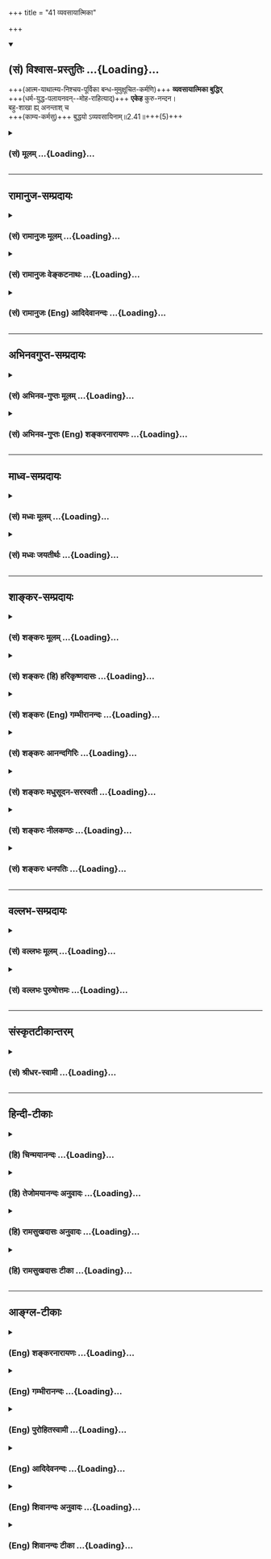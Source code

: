 +++
title = "41 व्यवसायात्मिका"

+++
<div class="js_include" newlevelforh1="2" title="(सं) विश्वास-प्रस्तुतिः" unfilled url="/purANam_vaiShNavam/mahAbhAratam/06-bhIShma-parva/03-bhagavad-gItA-parva/saMskRtam/vishvAsa-prastutiH/02_sAnkhya-yogaH_sarva-/41_vyavasAyAtmikA.md">
<details open><summary><h2>(सं) विश्वास-प्रस्तुतिः ...{Loading}...</h2></summary>

+++(आत्म-याथात्म्य-निश्चय-पूर्विका बन्ध-मुमुक्षूचित-कर्मणि)+++ **व्यवसायात्मिका बुद्धिर्**  
+++(धर्म-युद्ध-पलायनवन्--मोह-राहित्याद्)+++ **एकेह** कुरु-नन्दन।  
बहु-शाखा ह्य् अनन्ताश् च  
+++(काम्य-कर्मसु)+++ बुद्धयो ऽव्यवसायिनाम्॥2.41॥+++(5)+++
</details>
</div>
<div class="js_include collapsed" newlevelforh1="3" title="(सं) मूलम्" unfilled url="/purANam_vaiShNavam/mahAbhAratam/06-bhIShma-parva/03-bhagavad-gItA-parva/saMskRtam/mUlam/02_sAnkhya-yogaH_sarva-/41_vyavasAyAtmikA.md">
<details><summary><h3>(सं) मूलम् ...{Loading}...</h3></summary>

व्यवसायात्मिका बुद्धिरेकेह कुरुनन्दन।  
बहुशाखा ह्यनन्ताश्च बुद्धयोऽव्यवसायिनाम्।।2.41।।
</details>
</div>


_________________
## रामानुज-सम्प्रदायः
<div class="js_include collapsed" newlevelforh1="3" title="(सं) रामानुजः मूलम्" unfilled url="/purANam_vaiShNavam/mahAbhAratam/06-bhIShma-parva/03-bhagavad-gItA-parva/saMskRtam/rAmAnujaH/mUlam/02_sAnkhya-yogaH_sarva-/41_vyavasAyAtmikA.md">
<details><summary><h3>(सं) रामानुजः मूलम् ...{Loading}...</h3></summary>

।।2.41।।**इह** शास्त्रीये सर्वस्मिन् कर्मणि **व्यवसायात्मिका बुद्धिः एका।** मुमुक्षुणा अनुष्ठेये कर्मणि बुद्धिः **व्यवसायात्मिका बुद्धिः**। **व्यवसायो** निश्चयः। सा हि **बुद्धिः** आत्म-याथात्म्य-निश्चय-पूर्विका। 

काम्य-कर्म-विषया तु बुद्धिः अव्यवसायात्मिका।+++(5)+++ तत्र हि कामाधिकारे देहाद् अतिरिक्तात्मास्तित्व-मात्रम् अपेक्षितम् न आत्म-स्वरूप-याथात्म्य-निश्चयः स्वरूप-याथात्म्यानिश्चये अपि स्वर्गादि-फलार्थित्व--तत्-साधनानुष्ठान--तत्-फलानुभवानां संभवाद् अविरोधाच् च।  

सा इयं व्यवसायात्मिका बुद्धिः एक-फल-साधनविषयतया एका। एकस्मै मोक्ष-फलाय हि मुमुक्षोः सर्वाणि कर्माणि विधीयन्ते।  
अतः शास्त्रार्थस्य एकत्वात् सर्वकर्मविषया बुद्धिः एका एव। यथा
एकफलसाधनतया आग्नेयादीनां षण्णां सेतिकर्तव्यताकानाम् एकशास्त्रार्थतया
तद्विषया बुद्धिः एका तद्वद् इत्यर्थः।  
**अव्यवसायिनां** तु स्वर्गपुत्रपश्वन्नादिफलसाधनकर्माधिकृतानां
**बुद्धयः** फलानन्त्याद् **अनन्ताः** तत्रापि **बहुशाखाः।** एकस्मै
फलाय चोदिते अपि दर्शपूर्णमासादौ कर्मणिआयुराशास्ते सुप्रजस्त्वमाशास्ते
इत्याद्यवगतावान्तरफलभेदेन बहुशाखात्वं च विद्यते। अतः अव्यवसायिनां
बुद्धयः अनन्ता बहुशाखाश्च।  
एतद् उक्तं भवति नित्येषु नैमित्तिकेषु कर्मसु प्रधानफलानि अवान्तरफलानि च
यानि श्रूयमाणानि तानि सर्वाणि परित्यज्य मोक्षैकफलतया सर्वाणि कर्माणि
एकशास्त्रार्थतया अनुष्ठेयानि। काम्यानि च स्ववर्णाश्रमोचितानि तत्तत्फलानि
परित्यज्य मोक्षफलसाधनतया नित्यनैमित्तिकैः एकीकृत्य यथाबलम् अनुष्ठेयानि
इति।  

</details>
</div>
<div class="js_include collapsed" newlevelforh1="3" title="(सं) रामानुजः वेङ्कटनाथः" unfilled url="/purANam_vaiShNavam/mahAbhAratam/06-bhIShma-parva/03-bhagavad-gItA-parva/saMskRtam/rAmAnujaH/venkaTanAthaH/02_sAnkhya-yogaH_sarva-/41_vyavasAyAtmikA.md">
<details><summary><h3>(सं) रामानुजः वेङ्कटनाथः ...{Loading}...</h3></summary>

  
  
।।2.41।। एवं माहात्म्याभिधानव्याजेनास्य कर्मणः सर्वकर्मभ्यो वैषम्यमुक्तम्
अथोपदेष्टव्यतया प्रतिज्ञातां तद्विषयबुद्धिं काम्यकर्मविषयबुद्धिभ्यो
हेतुफलवैषम्येण विशिंषन्नुपदिशतीत्याह काम्येति। इह इति सङ्गृहीतमाह
शास्त्रीये सर्वस्मिन् कर्मणीति। अविहिताप्रतिषिद्धलौकिककर्मणां
भिन्नफलत्वात्तद्विषयेऽप्यैक्यं मा भूदित्यत उक्तंशास्त्रीय इति। यद्वा
सङ्ग्राहकोपाधिकथनमिदम्। प्रस्तुतयुद्धादिमात्रव्युदासायसर्वस्मिन्निति।
नित्यनैमित्तिककाम्यतदवान्तरविधाभेदसङ्ग्रहः। नानाकर्मविषयनानाबुद्धेः
कथमेकत्वमिति शङ्कायां विशेषणप्रकरणसामर्थ्यफलितेन विषयेण बुद्धिं
विशिनष्टि मुमुक्षुणेति। व्यवसायशब्देन कृत्यध्यवसायभ्रमं निरस्यति निश्चय
इति। पौनरुक्त्यव्युदासाय विषयं समासांशोत्तरपदलक्ष्यं च दर्शयन्
मुमुक्षुणेत्युक्तमुपपादयति सा हीति। व्यवसायात्मिका इत्येतद्व्यवच्छेद्यमाह
काम्येति।  
ननु देहातिरिक्तपारलौकिकात्मज्ञानमन्तरेण कथं  
  
देहान्तरानुभाव्यस्वर्गादिसाधनयागादिमहाप्रयासानुष्ठानमित्यत्राह तत्र
हीति। कामनयाऽधिक्रियत इति वा कामेनाधिकारो यत्रेति वा कामाधिकारः
काम्यकर्म तदधिकारित्वं वा। यद्वा तच्छास्त्रम्। अधिकारश्च
मदभिलषितसाधनत्वान्मदर्थमिदं कर्मेत्यभिमानः। देहातिरिक्तात्मशब्देन
देहान्तरपरिग्रहार्हस्थिरत्वमभिप्रेतम् अन्यथाऽतिरेकमात्रनिर्णयेऽपि
देहसमकालनाशित्वभ्रमे सति पारलौकिककाम्यकर्माननुष्ठानप्रसङ्गात्।
मात्रशब्दाभिप्रेतं विवृणोति नात्मेति। आत्मस्वरूपयाथात्म्यं चात्र
नित्यत्वस्वयम्प्रकाशत्वानन्दत्वभगवत्प्रकारत्वस्वाभाविकापहतपाप्मत्वादिरूपमभिप्रेतम्।
ननु देहोत्तरकालमनुभाव्ययोः स्वर्गापवर्गयोः
क्वचिदात्मास्तित्वज्ञानमात्रमपेक्षितम्। क्वचित्तद्याथात्म्यनिश्चय इति
कुतोऽयं विवेक इत्यत्राह स्वरूपेति। अयमभिप्रायः कामाधिकारे
याथात्म्यनिश्चयोऽनुपपत्त्या वा शास्त्रबलाद्वाऽपेक्ष्यते। पूर्वत्रापि
याथात्म्यनिश्चयाभावे किं स्वर्गादिफलेच्छैव न स्यात् उत तत्साधनानुष्ठानम्
उत तत्फलानुभवः। न प्रथमः सुखरूपतया प्रमाणसिद्धेषु स्वरसत इच्छासिद्धेः। न
द्वितीयः तदर्थिनस्तदनुकूलकरणकलेवरादिमतः स्वस्य तत्फलकालेऽप्यवस्थानं
निश्चिन्वतःपामरकृष्यादिन्यायेनानुष्ठानोपपत्तेः। न तृतीयः
अविकलानुष्टितोपायस्य फलोत्पत्तेरन्यनिरपेक्षत्वात् अनुभवार्थमेवोत्पन्नतया
च तदनुभवसिद्धौ सार्वभौमादिभोगेष्विव
स्वर्गादिभोगेष्वनुभववेलायामात्मयाथात्म्यानुभवनैरपेक्ष्यात्।
तदेतदखिलमुक्तंसम्भवादित्यन्तेन। अनुपपत्त्यभावोऽत्र सम्भवः। नात्र
शास्त्रबलादिति वक्तुं युक्तम् शास्त्रमपि दृष्टार्थं वा विदधीत
अदृष्टार्थं वा। अत्र केवलदृष्टार्थत्वं दत्तोत्तरम्। अन्यत्रापि न
तावद्यागादिकरणशरीरनिर्वर्तकत्वं तदनालोचनात्। नापि कर्तुरात्मनः
संस्कारतयाऽनुप्रवेशः कामाधिकारप्रकरणेषु प्रोक्षणादिविधिवत्आत्मानं
तत्त्वतो जानीयात् इति
विध्यभावाद्वेदान्तविहितज्ञानस्यातिशयितफलान्तरार्थत्वादिना
कर्मशेषत्वाभावस्य शारीरके समर्थितत्वात्। आत्मतत्त्वानभिज्ञानामपि च
स्वर्गादिफलं प्रतिपादयन्ति हि प्लवा ह्येते अदृढा यज्ञरूपा
अष्टादशोक्तमवरं येषु कर्म। एतच्छ्रेयो येऽभिनन्दन्ति मूढाः मुं.उ.1।2।7
इत्याद्याः श्रुतयः। यामिमां पुष्पितां वाचं प्रवदन्त्यविपश्चितः  
  

</details>
</div>
<div class="js_include collapsed" newlevelforh1="3" title="(सं) रामानुजः (Eng) आदिदेवानन्दः" unfilled url="/purANam_vaiShNavam/mahAbhAratam/06-bhIShma-parva/03-bhagavad-gItA-parva/saMskRtam/rAmAnujaH/english/AdidevAnandaH/02_sAnkhya-yogaH_sarva-/41_vyavasAyAtmikA.md">
<details><summary><h3>(सं) रामानुजः (Eng) आदिदेवानन्दः ...{Loading}...</h3></summary>

2.41 Here, i.e., in every ritual sanctioned by the scriptures, the
Buddhi or disposition of mind marked by resolution, is single. The
Buddhi marked by resolution is the Buddhi concerned with acts which must
be performed by one desirous of release (and not any kind of work). The
term 'Vyavasaya' menas unshakable conviction: this Buddhi (disposition
of mind) comes out of prior determination about the true nature of the
self. But the Buddhi concerning the performance of rituals of fulfill
certain desires, is marked by irresolution; because here only this much
knowledge of the self is sufficient - 'the self (as an entity) exists
differently from the body.' Such a general understanding is sufficient
to alify for performing acts giving fulfilment of certain desires. It
does not reire any definite knowledge about the true nature of the self.
For, even if there is no such knowledge, desires for heaven etc., can
arise, the means for their attainment can be adopted, and the experience
of those fruits can take place. For this reason there is no
contradiction in the teaching of the scriptures. \[The contradiction
negated here is how can the same scriptural acts produce different
results - fulfilment of desires and liberation. The difference in the
disposition of the mind accouts of it.\] The Buddhi (mental disposition)
marked by resolution has a single aim, because it relates to the
attainment of a single fruit. For, as far as one desiring release is
concerned, all acts are enjoined only for the accomplishment of that
single fruit. Therefore, since the purpose of the scriptures here is one
only (i.e., liberation), the Buddhi regarding all rituals taught in the
scriptures too is only one, as far as liberation-seekers are concerned.
For example, the set of six sacrifices, beginning with Agneya with all
their subsidiary processes (though enjoined in different passages) forms
the subject of a single injunction, as they are all for the attainment
of a single fruit. Conseently the Buddhi concerning these is one only.
The meaning of the verse under discussion must be construed in the same
manner. But the Buddhi of the irresolute ones who are engaged in rituals
for winning such fruits as heaven, sons, cattle, food etc., are endless,
frutis being endless. In rituals like Darsapurnamasa (new moon and full
moon sacrifice), even though attainment of a single fruit (heaven) is
enjoined, there accrues to these the character of having many branches
on account of the mention of many secondary fruits as evidenced by such
passages as, 'He desires a long life.' Therefore the Buddhi of
irresolute ones has many branches and are endless. The purport is: In
performing obligatory and occasional rituals, all fruits, primary and
secondary, promised in the scriptures, should be abandoned, with the
idea that release or salvation is the only purpose of all
scripture-ordained rituals. These rituals should be performed without
any thought of selfish gains. In addition, acts motivated by desires
(Kamya-karmas) also should be performed according to one's own capacity,
after abandoning all desire for fruits and with the conviction that they
also, when performed in that way, form the means for attainment of
release. They should be looked upon as eal to obligatory and occasional
rites suited to one's own station and stage in life. Sri Krsna condemns
those who perform acts for the attainment of objects of desire:

</details>
</div>


_________________
## अभिनवगुप्त-सम्प्रदायः
<div class="js_include collapsed" newlevelforh1="3" title="(सं) अभिनव-गुप्तः मूलम्" unfilled url="/purANam_vaiShNavam/mahAbhAratam/06-bhIShma-parva/03-bhagavad-gItA-parva/saMskRtam/abhinava-guptaH/mUlam/02_sAnkhya-yogaH_sarva-/41_vyavasAyAtmikA.md">
<details><summary><h3>(सं) अभिनव-गुप्तः मूलम् ...{Loading}...</h3></summary>

।।2.42।। न चैषा बुद्धिर् अपूर्वा ऽऽनीयते। किं तर्हि व्यवसायात्मिकेति। व्यवसायात्मिका सर्वस्यैकैव +++(S सर्वस्यैव)+++। सहजा +++(N omits सहजा)+++ धीः निश्चेतव्य-वशात् तु बहुत्वं गच्छति।  

</details>
</div>
<div class="js_include collapsed" newlevelforh1="3" title="(सं) अभिनव-गुप्तः (Eng) शङ्करनारायणः" unfilled url="/purANam_vaiShNavam/mahAbhAratam/06-bhIShma-parva/03-bhagavad-gItA-parva/saMskRtam/abhinava-guptaH/english/shankaranArAyaNaH/02_sAnkhya-yogaH_sarva-/41_vyavasAyAtmikA.md">
<details><summary><h3>(सं) अभिनव-गुप्तः (Eng) शङ्करनारायणः ...{Loading}...</h3></summary>

2.41 Vyavasayatmika etc. The knowledge in the form of determination is
just one and natural in the case of everyone; but it suffers
manifoldedness according to the objects to be determined. Therefore -

</details>
</div>


_________________
## माध्व-सम्प्रदायः
<div class="js_include collapsed" newlevelforh1="3" title="(सं) मध्वः मूलम्" unfilled url="/purANam_vaiShNavam/mahAbhAratam/06-bhIShma-parva/03-bhagavad-gItA-parva/saMskRtam/madhvaH/mUlam/02_sAnkhya-yogaH_sarva-/41_vyavasAyAtmikA.md">
<details><summary><h3>(सं) मध्वः मूलम् ...{Loading}...</h3></summary>

।।2.41।। योग इमां बुद्धिं शृण्वित्युक्तम् बह्वयो हि बुद्धयो मतभेदात्
तत्कथमेकत्र निष्ठां करोमि इत्यत आह व्यवसायात्मिकेति।
सम्यग्युक्तिनिर्णीतानां मतानामैक्यमेवेत्यर्थः।  

</details>
</div>
<div class="js_include collapsed" newlevelforh1="3" title="(सं) मध्वः जयतीर्थः" unfilled url="/purANam_vaiShNavam/mahAbhAratam/06-bhIShma-parva/03-bhagavad-gItA-parva/saMskRtam/madhvaH/jayatIrthaH/02_sAnkhya-yogaH_sarva-/41_vyavasAyAtmikA.md">
<details><summary><h3>(सं) मध्वः जयतीर्थः ...{Loading}...</h3></summary>

।।2.41।। ननुव्यवसायात्मिका इति श्लोकेन प्रतिज्ञातो योग उच्यते
नापिबुद्ध्या युक्तः 2।39 इत्यादिवत्प्रशंसा तत्किमर्थोऽयं इत्यत आह
**योग** इति। ज्ञानोपायविषयामिमां वक्ष्यमाणां वाचं शृणु श्रुत्वा तत्र
निष्ठां कुर्वित्युक्तमित्यर्थः। श्रवणमात्रस्य विधिना विनाऽसम्भवात्।
बह्व्यो हि बुद्धयो ज्ञानोपायविषया वाचः परस्परविरुद्धाः सन्ति। कथं
मतभेदात् एकमतमवलम्बमानाः किञ्चिज्ज्ञानसाधनमाचक्षते अपरं
मतमाश्रितास्तत्प्रतिषेधेनान्यदाहुः। तत्र चेदमेव तत्त्वं नेदमिति विनिगमकं
नास्ति। तत्तस्मात्कथमेकत्र त्वदीयायामेव वाचि निष्ठां विश्वासं करोमि। ननु
सर्वाण्यपि मतानि व्यवसायात्मकान्येव स्वे स्वेऽर्थे सर्वेषां
सन्देहाभावात्। अतः कथमुच्यते व्यवसायात्मिका अव्यवसायिनां बुद्धय इति
तत्राह **सम्य**गिति। युक्तिरिति  
  
प्रमाणसामान्यमुच्यते। प्रमाणत्वेन निर्णीतत्वमेवात्र व्यवसायशब्दार्थः न
निश्चयमात्रमित्यर्थः। प्रामाणिकमेव मतं ग्राह्यं तत्र न
कदाचिद्विप्रतिपत्तिः यतस्तवैकत्र निष्ठाभावः अप्रामाणिकेषु विद्यमानाऽपि
विप्रतिपत्तिः किं करिष्यति इति भावः।  

</details>
</div>


_________________
## शाङ्कर-सम्प्रदायः
<div class="js_include collapsed" newlevelforh1="3" title="(सं) शङ्करः मूलम्" unfilled url="/purANam_vaiShNavam/mahAbhAratam/06-bhIShma-parva/03-bhagavad-gItA-parva/saMskRtam/shankaraH/mUlam/02_sAnkhya-yogaH_sarva-/41_vyavasAyAtmikA.md">
<details><summary><h3>(सं) शङ्करः मूलम् ...{Loading}...</h3></summary>

।।2.41।।  
  
**व्यवसायात्मिका** निश्चयस्वभावा **एका** एव **बुद्धिः**
इतरविपरीतबुद्धिशाखाभेदस्य बाधिका सम्यक्प्रमाणजनितत्वात् इह श्रेयोमार्गे
हे **कुरुनन्दन**। याः पुनः इतरा विपरीतबुद्धयः यासां शाखाभेदप्रचारवशात्
अनन्तः अपारः अनुपरतः संसारो नित्यप्रततो विस्तीर्णो भवति
प्रमाणजनितविवेकबुद्धिनिमित्तवशाच्च उपरतास्वनन्तभेदबुद्धिषु
संसारोऽप्युपरमते ता बुद्धयः **बहुशाखाः** बह्व्यः शाखाः यासां ताः
बहुशाखाः बहुभेदा इत्येतत्। प्रतिशाखाभेदेन **हि अनन्ताश्च बुद्धयः**।
केषाम् **अव्यवसायिनां** प्रमाणजनितविवेकबुद्धिरहितानामित्यर्थः।।  
येषां व्यवसायात्मिका बुद्धिर्नास्ति ते  
  

</details>
</div>
<div class="js_include collapsed" newlevelforh1="3" title="(सं) शङ्करः (हि) हरिकृष्णदासः" unfilled url="/purANam_vaiShNavam/mahAbhAratam/06-bhIShma-parva/03-bhagavad-gItA-parva/saMskRtam/shankaraH/hindI/harikRShNadAsaH/02_sAnkhya-yogaH_sarva-/41_vyavasAyAtmikA.md">
<details><summary><h3>(सं) शङ्करः (हि) हरिकृष्णदासः ...{Loading}...</h3></summary>

।।2.41।। जो यह बुद्धि साङ्ख्यके विषयमें कही गयी है और जो योगके विषयमें अब
कही जानेवाली है वह  
  
हे कुरुनन्दन इस कल्याणमार्गमें व्यवसायात्मिका निश्चय स्वभाववाली बुद्धि
एक ही है यानि यथार्थ प्रमाणजनित होनेके कारण अन्य विपरीत बुद्धियोंके
शाखाभेदोंकी बाधक है।  
जो इतर ( दूसरी ) बुद्धियाँ हैं जिनके शाखाभेदके विस्तारसे संसार अनन्त
अपार और अनुपरत होता है अर्थात् निरन्तर अत्यन्त विस्तृत होता है उन अनन्त
भेदोंवाली बुद्धियोंका प्रमाणजनित विवेकबुद्धिके बलसे अन्त हो जानेपर
संसारका भी अन्त हो जाता है।  
परंतु जो अव्यवसायी हैं जो प्रमाणजनित विवेकबुद्धिसे रहित हैं उनकी वे
बुद्धियाँ बहुत शाखा अर्थात् बहुत भेदोंवाली और प्रतिशाखाभेदसे अनन्त होती
हैं।  

</details>
</div>
<div class="js_include collapsed" newlevelforh1="3" title="(सं) शङ्करः (Eng) गम्भीरानन्दः" unfilled url="/purANam_vaiShNavam/mahAbhAratam/06-bhIShma-parva/03-bhagavad-gItA-parva/saMskRtam/shankaraH/english/gambhIrAnandaH/02_sAnkhya-yogaH_sarva-/41_vyavasAyAtmikA.md">
<details><summary><h3>(सं) शङ्करः (Eng) गम्भीरानन्दः ...{Loading}...</h3></summary>

2.41 Kuru-nandana, O scion of the Kuru dynasty; iha, is this path to
Liberation; there is only eka, a single; vyavasayatmika, one-pointed;
buddhih, conviction, which has been spoken of in the Yoga of Knowledge
and which has the characteristics going to be spoken of in (Karma-)
yoga. It is resolute by nature and annuls the numerous branches of the
other opposite thoughts, since it originates from the right source of
knowledge. \[The right source of knowledge, viz the Vedic texts, which
are above criticism.\] Those again, which are the other buddhayah,
thoughts; they are bahu-sakhah, possessed of numerous branches, i.e.
possessed of numerous variations. Owing to the influence of their many
branches the worldly state becomes endless, limitless, unceasing,
ever-growing and extensive. \[Endless, because it does not cease till
the rixe of full enlightenment; limitless, because the worldly state,
which is an effect, springs from an unreal source.\] But even the
worldly state ceases with the cessation of the infinite branches of
thoughts, under the influence of discriminating wisdom arising from the
valid source of knowledge. (And those thoughts are) hi, indeed; anantah,
innumerable under every branch. Whose thoughts; Avyavasayinam, of the
irresolute ones, i.e. of those who are devoid of discriminating wisdom
arising from the right source of knowledg.

</details>
</div>
<div class="js_include collapsed" newlevelforh1="3" title="(सं) शङ्करः आनन्दगिरिः" unfilled url="/purANam_vaiShNavam/mahAbhAratam/06-bhIShma-parva/03-bhagavad-gItA-parva/saMskRtam/shankaraH/AnandagiriH/02_sAnkhya-yogaH_sarva-/41_vyavasAyAtmikA.md">
<details><summary><h3>(सं) शङ्करः आनन्दगिरिः ...{Loading}...</h3></summary>

।।2.41।। ननु बुद्धिद्वयातिरिक्तानि बुद्ध्यन्तराण्यपि
काणादादिशास्त्रप्रसिद्धानि विद्यन्ते। तथाच कथं बुद्धिद्वयमेव
भगवतोपदिष्टमिति तत्राह **येयमिति।** सैवैका प्रमाणभूता बुद्धिरित्याह
**व्यवसायात्मिकेति।** बुद्ध्यन्तराण्यविवेकमूलान्यप्रमाणानीत्याह
**बहुशाखा हीति।** व्यवसायात्मिकाया बुद्धेः श्रेयोमार्गे प्रवृत्ताया
विवक्षितं फलमाह **इतरेति।** प्रकृतबुद्धिद्वयापेक्षयेतरा
विपरीताश्चाप्रमाणजनिताः स्वकपोलकल्पिता या बुद्धयस्तासां शाखाभेदो यः
संसारहेतुस्तस्य बाधिकेति यावत्। तत्र हेतुः **सम्यगिति।**
निर्दोषवेदवाक्यसमुत्थत्वादुक्तमुपायोपेयभूतं बुद्धिद्वयं
साक्षात्पारम्पर्याभ्यां संसारहेतुबाधकमित्यर्थः। उत्तरार्धं व्याचष्टे
**याः पुनरिति।** प्रकृतबुद्धिद्वयापेक्षयार्थान्तरत्वमितरत्वम्।
तासामनर्थहेतुत्वं दर्शयति **यासामिति।** अप्रामाणिकबुद्धीनां
प्रसक्तानुप्रसक्त्या जायमानानामतीव बुद्धिपरिणामविशेषाः शाखाभेदास्तेषां
प्रचारः प्रवृत्तिस्तद्वशादित्येतत् अनन्तत्वं सम्यग्ज्ञानमन्तरेण
निवृत्तिविरहितत्वम् अपरत्वं कार्यस्यैव सतो वस्तुभूतकारणविरहितत्वम्।
अनुपरतत्वं स्फोरयति **नित्येति।** कथं तर्हि तन्निवृत्त्या
पुरुषार्थपरिसमाप्तिस्तत्राह **प्रमाणेति।**
अन्वयव्यतिरेकाख्येनानुमानेनागमेन च पदार्थपरिशोधनपरिनिष्पन्ना
विवेकात्मिका या बुद्धिस्तां निमित्तीकृत्य
समुत्पन्नसम्यग्बोधानुरोधात्प्रकृता विपरीतबुद्धयो व्यावर्तन्ते
तास्वसंख्यातासु व्यावृत्तासु सतीषु निरालम्बनतया संसारोऽपि
स्थातुमशक्नुवन्नुपरतो भवतीत्यर्थः। याः
पुनरित्युपक्रान्तास्तत्त्वज्ञानापनोद्याः संसारास्पदीभूता
विपरीतबुद्धीरनुक्रामति  **ता बुद्धय इति।** बुद्धीनां वृक्षस्येव कुतो
बहुशाखित्वं तत्राह **बहुभेदा इत्येतदिति।** एकैकां बुद्धिं प्रति
शाखाभेदोऽवान्तरविशेषस्तेन बुद्धीनामसंख्यत्वं प्रख्यातमित्याह
**प्रतिशाखेति।** बुद्धीनामानन्त्यप्रसिद्धिप्रद्योतनार्थो हिशब्दः।
सम्यग्ज्ञानवतां यथोक्तबुद्धिभेदभाक्त्वमप्रसिद्धमित्याशङ्क्य प्रत्याह
**केषामित्यादिना।  
**

</details>
</div>
<div class="js_include collapsed" newlevelforh1="3" title="(सं) शङ्करः मधुसूदन-सरस्वती" unfilled url="/purANam_vaiShNavam/mahAbhAratam/06-bhIShma-parva/03-bhagavad-gItA-parva/saMskRtam/shankaraH/madhusUdana-sarasvatI/02_sAnkhya-yogaH_sarva-/41_vyavasAyAtmikA.md">
<details><summary><h3>(सं) शङ्करः मधुसूदन-सरस्वती ...{Loading}...</h3></summary>

।।2.41।। एतदुपपादनाय तमेतमितिवाक्यविहितानामेकार्थत्वमाह हे कुरुनन्दन इह
श्रेयोमार्गेतमेतम् इतिवाक्ये वा  
  
व्यवसायात्मिका आत्मतत्त्वनिश्चयात्मिका बुद्धिरेकैव चतुर्णामाश्रमाणां
साध्या विवक्षितावेदानुवचनेन इत्यादौ तृतीयाविभक्त्या प्रत्येकं
निरपेक्षसाधनत्वबोधनात्। भिन्नार्थत्वे हि समुच्चयः स्यात्। एकार्थत्वेऽपि
दर्शपूर्णमासाभ्यामितिवद्वन्द्वसमासेनयदग्नये च प्रजापतये च इतिवच्चशब्देन
वा न तथात्र किंचित्प्रमाणमस्तीत्यर्थः। साङ्ख्यविषया योगविषया च
बुद्धिरेकफलत्वादेका व्यवसायात्मिका सर्वविपरीतबुद्धीनां बाधिका
निर्दोषवेदवाक्यसमुत्थत्वादितरास्त्वव्यवसायिनां बुद्धयो बाध्या इत्यर्थ
इति भाष्यकृतः। अन्ये तु परमेश्वराराधनेनैव संसारं तरिष्यामीति
निश्चयात्मिका एकनिष्ठैव बुद्धिरिह कर्मयोगे भवतीत्यर्थमाहुः। सर्वथापि तु
ज्ञानकाण्डानुसारेणस्वल्पमप्यस्य धर्मस्य त्रायते महतो भयात् इत्युपपन्नम्
कर्मकाण्डे पुनर्बहुशाखा अनेकभेदाः कामानामनेकभेदत्वात् अनन्ताश्च
कर्मफलगुणफलादिप्रकारोपशाखाभेदात् बुद्धयो भवन्त्यव्यवसायिनाम्।
तत्फलकामानां बुद्धीनामानन्त्यप्रसिद्धिद्योतनार्थो हिशब्दः। अतः
काम्यकर्मापेक्षया महद्वैलक्षण्यं शुद्ध्यर्थकर्मणामित्यभिप्रायः।  

</details>
</div>
<div class="js_include collapsed" newlevelforh1="3" title="(सं) शङ्करः नीलकण्ठः" unfilled url="/purANam_vaiShNavam/mahAbhAratam/06-bhIShma-parva/03-bhagavad-gItA-parva/saMskRtam/shankaraH/nIlakaNThaH/02_sAnkhya-yogaH_sarva-/41_vyavasAyAtmikA.md">
<details><summary><h3>(सं) शङ्करः नीलकण्ठः ...{Loading}...</h3></summary>

।।2.41।। नन्वेवं साङ्ख्ययोगयोर्महाभयात्त्राणहेतुत्वं तुल्यं
चेत्कोऽनयोर्विशेष इत्याशङ्क्य साङ्ख्यानां पातशङ्का नास्ति योगिनां तु
यावद्विदेहकैवल्यं पातशङ्कास्तीत्याह **व्यवसायात्मिकेति।**
व्यवसायस्तत्त्वनिश्चयस्तदात्मिका तदाकारा बुद्धिरन्तःकरणवृत्तिःअहं
ब्रह्मास्मि इति वाक्यजन्या ब्रह्माकारान्तःकरणवृत्तिर्ब्रह्मविद्याभिधाना
समस्तवृत्त्यन्तरबाधेन सम्यगभ्युदिता एका एकैव। सकृद्विभातो ह्येष
ब्रह्मलोकः इति श्रुतेः। ब्रह्मैव लोको ब्रह्मलोक इह ब्रह्मैव। नहि
सकृज्ज्ञाते  ब्रह्मणि ज्ञातव्यं कर्तव्यं वा किञ्चिदवशिष्यते
कृतकृत्यत्वाद्ब्रह्मविदोऽतोऽस्य पातशङ्का नास्ति। अव्यवसायिनामज्ञानिनां
तु बुद्धयोऽनन्ताः ताश्च प्रत्येकं बहुशाखा इति इदमेव मम श्रेय इति
निश्चयस्य दुर्लभत्वात्कदाचिदश्रेयस्यपि श्रेयोबुद्धौ सत्यां
पातशङ्कास्तीति महांस्तयोर्विशेषे इति भावः।  

</details>
</div>
<div class="js_include collapsed" newlevelforh1="3" title="(सं) शङ्करः धनपतिः" unfilled url="/purANam_vaiShNavam/mahAbhAratam/06-bhIShma-parva/03-bhagavad-gItA-parva/saMskRtam/shankaraH/dhanapatiH/02_sAnkhya-yogaH_sarva-/41_vyavasAyAtmikA.md">
<details><summary><h3>(सं) शङ्करः धनपतिः ...{Loading}...</h3></summary>

।।2.41।। इह मोक्षमार्गे व्यवसायात्मिका निश्चयात्मिकोपायोपेयबुद्धिरेक
सभ्यक्प्रमाणजनितत्वादितविपरीतबुद्धिशाखाभेदस्य बाधिका। येतु
व्यवसायात्मिका परमेश्वरभक्त्यैव तरिष्यामिति निश्चयात्मिकेति वर्णयन्ति
तद्बुद्धेः स्वरुपं निरुपितं प्रमाणजनितत्वादितिवदद्भिर्भाष्यकृद्भिः सा
दृढेत्युक्तमिति न विरोधः। अव्यवसायिनां प्रमाणजनितविवेकबुद्धिरहितानां
कामिनां बुद्धयो बहुशाखाः बह्व्योऽनुपरतसंसारप्रदाः शाखा यासां ताः
प्रतिशाखाभेदेन ह्यनन्ताश्च कामनानामानन्त्यात्। यत्तु नन्वेवं
साङ्ख्ययोगयोर्महाभयात्राणहेतुत्वं तुल्यं चेत्कोऽनयोर्विशेष इत्याशङ्क्य
साङ्ख्यानां पातशङ्का नास्ति योगिनां तु यावद्विदेहकैवल्यं
पातशङ्कास्तीत्याह व्यवसायात्मिकेति तच्चिन्त्यम्। योगस्तवनपरस्य ग्रन्थस्य
तन्निन्दापरत्वेनोत्यापनस्यानुचितत्वात् कामात्मान इत्यादिना सकामस्य।
निन्दाप्रतीतेः स्पष्टत्वाच्च। तव तूत्तमवंशोद्भवस्य व्यवसायात्मिकैव
बुद्धिर्युक्तेति सूचयन्नाह कुरुनन्दनेति।  

</details>
</div>


_________________
## वल्लभ-सम्प्रदायः
<div class="js_include collapsed" newlevelforh1="3" title="(सं) वल्लभः मूलम्" unfilled url="/purANam_vaiShNavam/mahAbhAratam/06-bhIShma-parva/03-bhagavad-gItA-parva/saMskRtam/vallabhaH/mUlam/02_sAnkhya-yogaH_sarva-/41_vyavasAyAtmikA.md">
<details><summary><h3>(सं) वल्लभः मूलम् ...{Loading}...</h3></summary>

।।2.41।। कुत इत्यपेक्षायामाह व्यवसायेति। इह योगे बुद्धिरेका
व्यवसायात्मिका। अफलार्थं भगवदर्थं वा कर्म किञ्चित्कर्त्तव्यमिति
निश्चयरूपा बुद्धिरेकविषयत्वादेका। साङ्ख्ये तु त्रिपुटिशून्या वृत्तिः।
काम्यकर्मतोऽपि भेदमाह अव्यवसायिनां काम्यकर्माभिनिविष्टानां तु बुद्धयो
बहुशाखा अनन्ताश्चेति हि प्रसिद्धम्। वक्ष्यति चासुरसम्पत्प्रसङ्गे यक्ष्ये
दास्यामि मोदिष्ये 16।15 इत्यादि।  

</details>
</div>
<div class="js_include collapsed" newlevelforh1="3" title="(सं) वल्लभः पुरुषोत्तमः" unfilled url="/purANam_vaiShNavam/mahAbhAratam/06-bhIShma-parva/03-bhagavad-gItA-parva/saMskRtam/vallabhaH/puruShottamaH/02_sAnkhya-yogaH_sarva-/41_vyavasAyAtmikA.md">
<details><summary><h3>(सं) वल्लभः पुरुषोत्तमः ...{Loading}...</h3></summary>

  
  
।।2.41।। किञ्च। फलार्थं कर्मकर्तॄणामनेकत्र बुद्धिर्भवति मदाज्ञात्वेन
कर्तॄणां मन्निष्ठत्वेनैकैव बुद्धिरिति भ्रमान्न वैपरीत्यशङ्केत्याह
व्यवसायात्मिकेति। हे कुरुनन्दन सत्कुलोत्पन्न इह भक्तिमार्गे
व्यवसायात्मिका भगवदाज्ञयैव करिष्यामीति रूपैकैव भवति। अव्यवसायिनां
बहिर्मुखानामनिश्चितहृदयानां बुद्धयोऽनन्ताश्च भवन्ति फलार्थं बहुशाखाश्च
भवन्ति। तत्र साङ्गत्वाभावात् प्रत्यवायादिसम्भावना स्यादेव भक्तानां तु
साङ्गत्वान्नैव वैफल्यप्रत्यवायादिसम्भावना। अत एव भगवद्वाक्यम् मत्कर्म
कुर्वतां पुंसां काललोपो भवेद्यदि। तत्कर्म तस्य कुर्वन्ति तिस्रः कोट्यो
महर्षयः इति।  
  
  
  

</details>
</div>


_________________
## संस्कृतटीकान्तरम्
<div class="js_include collapsed" newlevelforh1="3" title="(सं) श्रीधर-स्वामी" unfilled url="/purANam_vaiShNavam/mahAbhAratam/06-bhIShma-parva/03-bhagavad-gItA-parva/saMskRtam/shrIdhara-svAmI/02_sAnkhya-yogaH_sarva-/41_vyavasAyAtmikA.md">
<details><summary><h3>(सं) श्रीधर-स्वामी ...{Loading}...</h3></summary>

।।2.41।। कुत इत्यपेक्षायामुभयोर्वैषम्यमाह **व्यवसायेति।**
इहेश्वराराधनलक्षणे कर्मयोगे व्यवसायात्मिका परमेश्वरभक्त्यैव ध्रुवं
तरिष्यामीति निश्चयात्मिका एकैवैकनिष्ठैव बुद्धिर्भवति। अव्यवसायिनां तु
बहुर्मुखानां कामिनां कामानामानन्त्यादनन्ताः तत्रापि
कर्मगुणफलादिभेदाद्बहुशाखाश्च बुद्धयो भवन्ति। ईश्वराराधनार्थं हि
नित्यनैमित्तिकं कर्म किंचिदङ्गवैगुण्येनापि न नश्यति। यथा शक्नुयात्तथा
कुर्यादिति हि तद्विधीयते। नच वैगुण्यम्। ईश्वरोद्देशेनैव वैगुण्योपरमात्।
नतु तथा काम्यं कर्मअग्निहोत्रं जुहुयात्स्वर्गकामःदध्नेन्द्रियकामो
जुहुयात् इति अतो महद्वैषम्यमिति भावः।  

</details>
</div>


_________________
## हिन्दी-टीकाः
<div class="js_include collapsed" newlevelforh1="3" title="(हि) चिन्मयानन्दः" unfilled url="/purANam_vaiShNavam/mahAbhAratam/06-bhIShma-parva/03-bhagavad-gItA-parva/hindI/chinmayAnandaH/02_sAnkhya-yogaH_sarva-/41_vyavasAyAtmikA.md">
<details><summary><h3>(हि) चिन्मयानन्दः ...{Loading}...</h3></summary>

।।2.41।। कर्मयोग के साधन से आत्मसाक्षात्कार की सर्वोच्च उपलब्धि केवल
इसलिये सम्भव है कि साधक दृढ़ निश्चय और एकाग्र चित्त से इसका अभ्यास करता
है। जो लोग फल प्राप्ति की असंख्य इच्छाओं से प्रेरित हुये कर्म करते हैं
उनका व्यक्तित्व विखरा हुआ रहता है और इस कारण एकाग्र चित्त होकर वे किसी
भी क्षेत्र में सतत् कार्य नहीं कर सकते जिसका एक मात्र परिणाम उन्हें
मिलता है विनाशकारी असफलता।  
इस श्लोक में संक्षेप में सफलता का रहस्य बताया गया है। निश्चयात्मक बुद्धि
से कार्य करने पर किसी भी क्षेत्र में निश्चय ही सफलता मिलती है। परन्तु
सामान्यत लोग असंख्य इच्छायें करते हैं जो अनेक बार परस्पर विरोधी होती हैं
और स्वाभाविक ही उन्हें पूर्ण करने में मन की शक्ति को खोकर थक जाते हैं।
इसे ही संकल्प विकल्प का खेल कहते हैं जो मनुष्य की सफलता के समस्त अवसरों
को लूट ले जाता है।  

</details>
</div>
<div class="js_include collapsed" newlevelforh1="3" title="(हि) तेजोमयानन्दः अनुवादः" unfilled url="/purANam_vaiShNavam/mahAbhAratam/06-bhIShma-parva/03-bhagavad-gItA-parva/hindI/tejomayAnandaH/anuvAdaH/02_sAnkhya-yogaH_sarva-/41_vyavasAyAtmikA.md">
<details><summary><h3>(हि) तेजोमयानन्दः अनुवादः ...{Loading}...</h3></summary>

।।2.41।। हे कुरुनन्दन ! इस (विषय) में निश्चयात्मक बुद्धि एक ही है,
अज्ञानी पुरुषों की बुद्धियां (संकल्प) बहुत भेदों वाली और अनन्त होती
हैं।।

</details>
</div>
<div class="js_include collapsed" newlevelforh1="3" title="(हि) रामसुखदासः अनुवादः" unfilled url="/purANam_vaiShNavam/mahAbhAratam/06-bhIShma-parva/03-bhagavad-gItA-parva/hindI/rAmasukhadAsaH/anuvAdaH/02_sAnkhya-yogaH_sarva-/41_vyavasAyAtmikA.md">
<details><summary><h3>(हि) रामसुखदासः अनुवादः ...{Loading}...</h3></summary>

।।2.41।। हे कुरुनन्दन! इस समबुद्धिकी प्राप्तिके विषयमें व्यवसायात्मिका
बुद्धि एक ही होती है। अव्यवसायी मनुष्योंकी बुद्धियाँ अनन्त और
बहुशाखाओंवाली ही होती हैं।

</details>
</div>
<div class="js_include collapsed" newlevelforh1="3" title="(हि) रामसुखदासः टीका" unfilled url="/purANam_vaiShNavam/mahAbhAratam/06-bhIShma-parva/03-bhagavad-gItA-parva/hindI/rAmasukhadAsaH/TIkA/02_sAnkhya-yogaH_sarva-/41_vyavasAyAtmikA.md">
<details><summary><h3>(हि) रामसुखदासः टीका ...{Loading}...</h3></summary>

2.41।।***व्याख्या--*****'व्यवसायात्मिका बुद्धिरेकेह
कुरुनन्दन'--**कर्मयोगी साधकका ध्येय (लक्ष्य) जिस समताको प्राप्त करना
रहता है, वह समता परमात्माका स्वरूप है। उस परमात्मस्वरूप समताकी
प्राप्तिके लिये अन्तःकरणकी समता साधन है, अन्तःकरणकी समतामें संसारका राग
बाधक है। उस रागको हटानेका अथवा परमात्मतत्त्वको प्राप्त करनेका जो एक
निश्चय है, उसका नाम है--व्यवसायात्मिका बुद्धि। व्यवसायात्मिका बुद्धि एक
क्यों होती है; कारण कि इसमें सांसारिक वस्तु, पदार्थ आदिकी कामनाका त्याग
होता है। यह त्याग एक हीहोता है, चाहे धनकी कामनाका त्याग करें चाहे
मान-बड़ाईकी कामनाका त्याग करें। परन्तु ग्रहण करनेमें अनेक चीजें होती है
क्योंकि एकएक चीज अनेक तरहकी होती है; जैसे--एक ही मिठाई अनेक तरहकी होती
है।

</details>
</div>


_________________
## आङ्ग्ल-टीकाः
<div class="js_include collapsed" newlevelforh1="3" title="(Eng) शङ्करनारायणः" unfilled url="/purANam_vaiShNavam/mahAbhAratam/06-bhIShma-parva/03-bhagavad-gItA-parva/english/shankaranArAyaNaH/02_sAnkhya-yogaH_sarva-/41_vyavasAyAtmikA.md">
<details><summary><h3>(Eng) शङ्करनारायणः ...{Loading}...</h3></summary>

2.41. O source of joy to the Kurus ! The knowledge in the form of
determination is just one; \[but\] the knowledge (thoughts) of those who
do not have determination, has many branches and has no end.

</details>
</div>
<div class="js_include collapsed" newlevelforh1="3" title="(Eng) गम्भीरानन्दः" unfilled url="/purANam_vaiShNavam/mahAbhAratam/06-bhIShma-parva/03-bhagavad-gItA-parva/english/gambhIrAnandaH/02_sAnkhya-yogaH_sarva-/41_vyavasAyAtmikA.md">
<details><summary><h3>(Eng) गम्भीरानन्दः ...{Loading}...</h3></summary>

2.41 O scion of the Kuru dynasty, in this there is a single, one-pointed
conviction. The thoughts of the irresolute ones have many branches
indeed, and are innumerable.

</details>
</div>
<div class="js_include collapsed" newlevelforh1="3" title="(Eng) पुरोहितस्वामी" unfilled url="/purANam_vaiShNavam/mahAbhAratam/06-bhIShma-parva/03-bhagavad-gItA-parva/english/purohitasvAmI/02_sAnkhya-yogaH_sarva-/41_vyavasAyAtmikA.md">
<details><summary><h3>(Eng) पुरोहितस्वामी ...{Loading}...</h3></summary>

2.41 By its means, the straying intellect becomes steadied in the
contemplation of one object only; whereas the minds of the irresolute
stray into bypaths innumerable.

</details>
</div>
<div class="js_include collapsed" newlevelforh1="3" title="(Eng) आदिदेवनन्दः" unfilled url="/purANam_vaiShNavam/mahAbhAratam/06-bhIShma-parva/03-bhagavad-gItA-parva/english/AdidevanandaH/02_sAnkhya-yogaH_sarva-/41_vyavasAyAtmikA.md">
<details><summary><h3>(Eng) आदिदेवनन्दः ...{Loading}...</h3></summary>

2.41 In this (Karma Yoga), O Arjuna, the resolute mind is one-pointed;
the minds of the irresolute are many-branched and endless.

</details>
</div>
<div class="js_include collapsed" newlevelforh1="3" title="(Eng) शिवानन्दः अनुवादः" unfilled url="/purANam_vaiShNavam/mahAbhAratam/06-bhIShma-parva/03-bhagavad-gItA-parva/english/shivAnandaH/anuvAdaH/02_sAnkhya-yogaH_sarva-/41_vyavasAyAtmikA.md">
<details><summary><h3>(Eng) शिवानन्दः अनुवादः ...{Loading}...</h3></summary>

2.41 Here, O joy of the Kurus, there is but a single one-pointed
determination; many-branched and endless are the thoughts of the
irresolute.

</details>
</div>
<div class="js_include collapsed" newlevelforh1="3" title="(Eng) शिवानन्दः टीका" unfilled url="/purANam_vaiShNavam/mahAbhAratam/06-bhIShma-parva/03-bhagavad-gItA-parva/english/shivAnandaH/TIkA/02_sAnkhya-yogaH_sarva-/41_vyavasAyAtmikA.md">
<details><summary><h3>(Eng) शिवानन्दः टीका ...{Loading}...</h3></summary>

2.41 व्यवसायात्मिका onepointed; बुद्धिः determination; एका single; इह
here; कुरुनन्दन O joy of the Kurus; बहुशाखाः manybranched; हि indeed;
अनन्ताः endless; च and; बुद्धयः thoughts; अव्यवसायिनाम् of the
irresoulte.Commentary Here; in this path to Bliss there is only one
thought of a resolute nature there is singleminded determination. This
single thought arises from the right source of knowledge. The student of
Yoga collects all the dissipated rays of the mind. He gathers all of
them through discrimination; dispassion and concentration. He is free
from wavering or vacillation of the mind.The worldlyminded man who is
suck in the mire of Samsara has no singleminded determination. He
entertains countless thoughts. His mind is always unsteady and
vacillating.If thoughts cease; Samsara also ceases. Mind generates
endless thoughts and this world comes into being. Thoughts; and names
and forms are inseparable. If the thoughts are controlled; the mind is
controlled and the Yogi is liberated.

</details>
</div>
